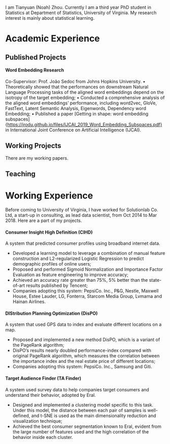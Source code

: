 


I am Tianyuan (Noah) Zhou. Currently I am a third year PhD student in Statistics at Department of Statistics, University of Virginia. My research interest is mainly about statistical learning. 

# Academic Experience

## Published Projects

#### Word Embedding Research                                                   
Co-Supervisor: Prof. João Sedoc from Johns Hopkins University.
•	Theoretically showed that the performances on downstream Natural Language Processing tasks of the aligned word embeddings depend on the isotropy of the target embedding;
•	Conducted a comprehensive analysis of the aligned word embeddings’ performance, including word2vec, GloVe, FastText, Latent Semantic Analysis, Eigenwords, Dependency word Embedding; 
•	Published a paper [Getting in shape: word embedding subspaces]{https://jrodu.github.io/files/IJCAI_2019_Word_Embedding_Subspaces.pdf} in International Joint Conference on Artificial Intelligence (IJCAI). 

## Working Projects

There are my working papers.

## Teaching


# Working Experience
Before coming to University of Virginia, I have worked for Solutionlab Co. Ltd, a start-up in consulting, as lead data scientist, from Oct 2014 to Mar 2018. Here are a part of my projects. 

#### Consumer Insight High Definition (CIHD)
A system that predicted consumer profiles using broadband internet data. 
*	Developed a learning model to leverage a combination of manual feature construction and L2-regularized Logistic Regression to predict demographic profiles of online users;
* Proposed and performed Sigmoid Normalization and Importance Factor Evaluation as feature engineering to improve accuracy; 
*	Achieved an accuracy rate greater than 75%, 5% better than the state-of-art results published by Tencent; 
*	Companies adopting this system: PepsiCo. Inc., P&G, Nestle, Maxwell House, Estee Lauder, LG, Fonterra, Starcom Media Group, Lvmama and Hainan Airlines.

#### DIStribution Planning Optimization (DisPO)                                     
A system that used GPS data to index and evaluate different locations on a map.
*	Proposed and implemented a new method DisPO, which is a variant of the PageRank algorithm; 
*	DisPO’s results nearly doubled performance-index compared with original PageRank algorithm, which measures the correlation between the importance index and the real estate price of different locations; 
*	Companies adopting this system: PepsiCo. Inc., Samsung and Giti.

#### Target Audience Finder (TA Finder)                                            
A system used survey data to help companies target consumers and understand their behavior, adopted by Eral.
*	Designed and implemented a clustering model specific to this task. Under this model, the distance between each pair of samples is well-defined, and t-SNE is used as the main dimensionality reduction and visualization technique; 
*	Achieved the best consumer segmentation known to Eral, evident from the large number of features used and the high correlation of the behavior inside each cluster.






